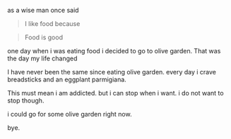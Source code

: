 as a wise man once said
> I like food because

> Food is good

one day when i was eating food i decided to go to olive garden. That was the day my life changed

I have never been the same since eating olive garden. every day i crave breadsticks and an eggplant parmigiana. 

This must mean i am addicted. but i can stop when i want. i do not want to stop though.

i could go for some olive garden right now.

bye.
